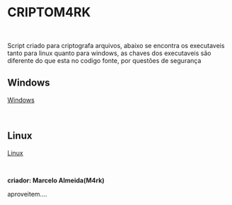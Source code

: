 <h1>CRIPTOM4RK</h1>
<br>
<p>Script criado para criptografa arquivos, abaixo se encontra os executaveis tanto para linux quanto para windows, as chaves dos executaveis são diferente do que esta no codigo fonte, por questões de segurança</p>
<h2>Windows</h2>
<p><a href="https://drive.google.com/open?id=1M1SyZv-FGinQ2KJl-_aeb1_2cSt5Ne4_">Windows</a></p>
<br>
<h2>Linux</h2>
<p><a href="https://drive.google.com/open?id=1vk_3rd0pgEQWyLgNTWqzucIiQ-1wJ42Z">Linux</a></p>
<br>

<p><b>criador: Marcelo Almeida(M4rk)</b></p>
<p>aproveitem....</p>
